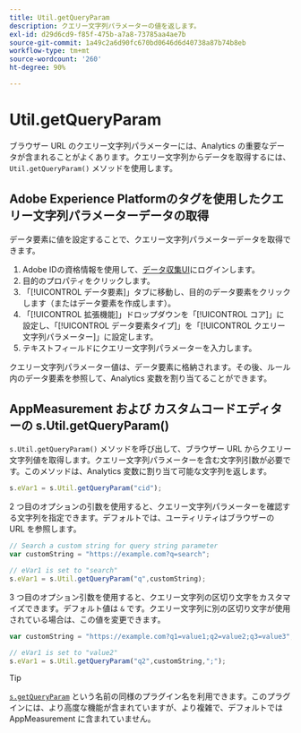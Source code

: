 ```yaml
---
title: Util.getQueryParam
description: クエリー文字列パラメーターの値を返します。
exl-id: d29d6cd9-f85f-475b-a7a8-73785aa4ae7b
source-git-commit: 1a49c2a6d90fc670bd0646d6d40738a87b74b8eb
workflow-type: tm+mt
source-wordcount: '260'
ht-degree: 90%

---
```


# Util.getQueryParam

ブラウザー URL のクエリー文字列パラメーターには、Analytics の重要なデータが含まれることがよくあります。クエリー文字列からデータを取得するには、`Util.getQueryParam()` メソッドを使用します。

## Adobe Experience Platformのタグを使用したクエリー文字列パラメーターデータの取得

データ要素に値を設定することで、クエリー文字列パラメーターデータを取得できます。

1. Adobe IDの資格情報を使用して、[データ収集UI](https://experience.adobe.com/data-collection)にログインします。
2. 目的のプロパティをクリックします。
3. 「[!UICONTROL データ要素]」タブに移動し、目的のデータ要素をクリックします（またはデータ要素を作成します）。
4. 「[!UICONTROL 拡張機能]」ドロップダウンを「[!UICONTROL コア]」に設定し、「[!UICONTROL データ要素タイプ]」を「[!UICONTROL クエリー文字列パラメーター]」に設定します。
5. テキストフィールドにクエリー文字列パラメーターを入力します。

クエリー文字列パラメーター値は、データ要素に格納されます。その後、ルール内のデータ要素を参照して、Analytics 変数を割り当てることができます。

## AppMeasurement および カスタムコードエディターの s.Util.getQueryParam()

`s.Util.getQueryParam()` メソッドを呼び出して、ブラウザー URL からクエリー文字列値を取得します。クエリー文字列パラメーターを含む文字列引数が必要です。このメソッドは、Analytics 変数に割り当て可能な文字列を返します。

```js
s.eVar1 = s.Util.getQueryParam("cid");
```

2 つ目のオプションの引数を使用すると、クエリー文字列パラメーターを確認する文字列を指定できます。デフォルトでは、ユーティリティはブラウザーの URL を参照します。

```js
// Search a custom string for query string parameter
var customString = "https://example.com?q=search";

// eVar1 is set to "search"
s.eVar1 = s.Util.getQueryParam("q",customString);
```

3 つ目のオプション引数を使用すると、クエリー文字列の区切り文字をカスタマイズできます。デフォルト値は `&` です。クエリー文字列に別の区切り文字が使用されている場合は、この値を変更できます。

```js
var customString = "https://example.com?q1=value1;q2=value2;q3=value3";

// eVar1 is set to "value2"
s.eVar1 = s.Util.getQueryParam("q2",customString,";");
```

>[!TIP]
>
> [`s.getQueryParam`](../plugins/getqueryparam.md) という名前の同様のプラグイン名を利用できます。このプラグインには、より高度な機能が含まれていますが、より複雑で、デフォルトでは AppMeasurement に含まれていません。
